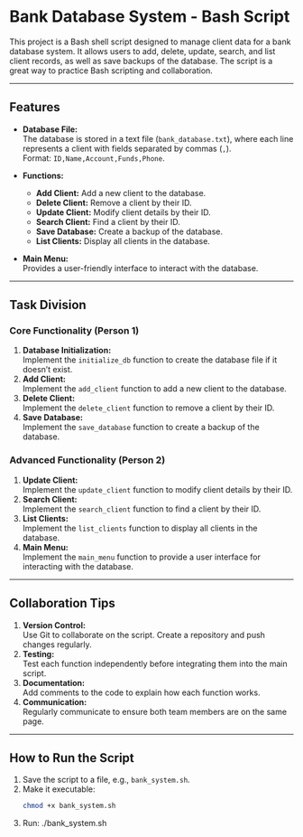 # Bank Database System - Bash Script

This project is a Bash shell script designed to manage client data for a bank database system. It allows users to add, delete, update, search, and list client records, as well as save backups of the database. The script is a great way to practice Bash scripting and collaboration.

---

## Features

- **Database File:**  
  The database is stored in a text file (`bank_database.txt`), where each line represents a client with fields separated by commas (`,`).  
  Format: `ID,Name,Account,Funds,Phone`.

- **Functions:**
  - **Add Client:** Add a new client to the database.
  - **Delete Client:** Remove a client by their ID.
  - **Update Client:** Modify client details by their ID.
  - **Search Client:** Find a client by their ID.
  - **Save Database:** Create a backup of the database.
  - **List Clients:** Display all clients in the database.

- **Main Menu:**  
  Provides a user-friendly interface to interact with the database.

---

## Task Division

### Core Functionality (Person 1)
1. **Database Initialization:**  
   Implement the `initialize_db` function to create the database file if it doesn’t exist.
2. **Add Client:**  
   Implement the `add_client` function to add a new client to the database.
3. **Delete Client:**  
   Implement the `delete_client` function to remove a client by their ID.
4. **Save Database:**  
   Implement the `save_database` function to create a backup of the database.

### Advanced Functionality (Person 2)
1. **Update Client:**  
   Implement the `update_client` function to modify client details by their ID.
2. **Search Client:**  
   Implement the `search_client` function to find a client by their ID.
3. **List Clients:**  
   Implement the `list_clients` function to display all clients in the database.
4. **Main Menu:**  
   Implement the `main_menu` function to provide a user interface for interacting with the database.

---

## Collaboration Tips

1. **Version Control:**  
   Use Git to collaborate on the script. Create a repository and push changes regularly.
2. **Testing:**  
   Test each function independently before integrating them into the main script.
3. **Documentation:**  
   Add comments to the code to explain how each function works.
4. **Communication:**  
   Regularly communicate to ensure both team members are on the same page.

---

## How to Run the Script

1. Save the script to a file, e.g., `bank_system.sh`.
2. Make it executable:
   ```bash
   chmod +x bank_system.sh

3. Run:
   ./bank_system.sh
